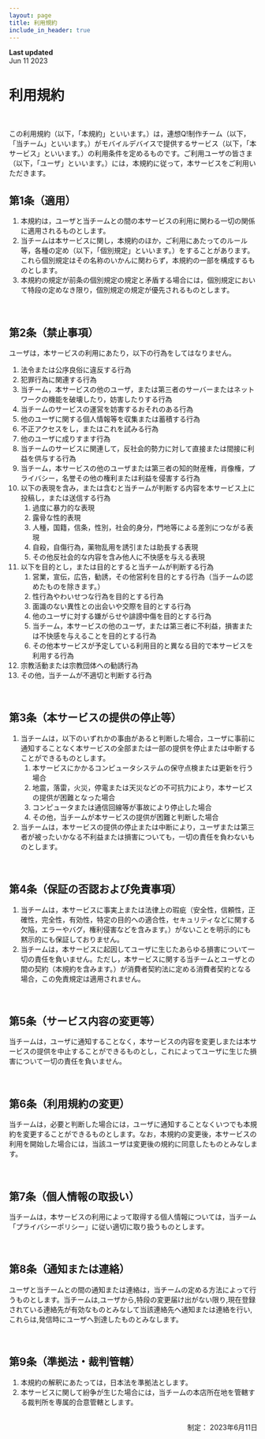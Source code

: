 ```yaml
---
layout: page
title: 利用規約
include_in_header: true
---
```


**Last updated**  
Jun 11 2023

# 利用規約

<br>

この利用規約（以下，「本規約」といいます。）は，連想Q!制作チーム（以下，「当チーム」といいます。）がモバイルデバイスで提供するサービス（以下，「本サービス」といいます。）の利用条件を定めるものです。ご利用ユーザの皆さま（以下，「ユーザ」といいます。）には，本規約に従って，本サービスをご利用いただきます。

## 第1条（適用）

1. 本規約は，ユーザと当チームとの間の本サービスの利用に関わる一切の関係に適用されるものとします。
2. 当チームは本サービスに関し，本規約のほか，ご利用にあたってのルール等，各種の定め（以下，「個別規定」といいます。）をすることがあります。これら個別規定はその名称のいかんに関わらず，本規約の一部を構成するものとします。
3. 本規約の規定が前条の個別規定の規定と矛盾する場合には，個別規定において特段の定めなき限り，個別規定の規定が優先されるものとします。

<br>

## 第2条（禁止事項）

ユーザは，本サービスの利用にあたり，以下の行為をしてはなりません。

1. 法令または公序良俗に違反する行為
1. 犯罪行為に関連する行為
1. 当チーム，本サービスの他のユーザ，または第三者のサーバーまたはネットワークの機能を破壊したり，妨害したりする行為
1. 当チームのサービスの運営を妨害するおそれのある行為
1. 他のユーザに関する個人情報等を収集または蓄積する行為
1. 不正アクセスをし，またはこれを試みる行為
1. 他のユーザに成りすます行為
1. 当チームのサービスに関連して，反社会的勢力に対して直接または間接に利益を供与する行為
1. 当チーム，本サービスの他のユーザまたは第三者の知的財産権，肖像権，プライバシー，名誉その他の権利または利益を侵害する行為
1. 以下の表現を含み，または含むと当チームが判断する内容を本サービス上に投稿し，または送信する行為
    1. 過度に暴力的な表現
    1. 露骨な性的表現
    1. 人種，国籍，信条，性別，社会的身分，門地等による差別につながる表現
    1. 自殺，自傷行為，薬物乱用を誘引または助長する表現
    1. その他反社会的な内容を含み他人に不快感を与える表現
1. 以下を目的とし，または目的とすると当チームが判断する行為
    1. 営業，宣伝，広告，勧誘，その他営利を目的とする行為（当チームの認めたものを除きます。）
    1. 性行為やわいせつな行為を目的とする行為
    1. 面識のない異性との出会いや交際を目的とする行為
    1. 他のユーザに対する嫌がらせや誹謗中傷を目的とする行為
    1. 当チーム，本サービスの他のユーザ，または第三者に不利益，損害または不快感を与えることを目的とする行為
    1. その他本サービスが予定している利用目的と異なる目的で本サービスを利用する行為
1. 宗教活動または宗教団体への勧誘行為
1. その他，当チームが不適切と判断する行為

<br>

## 第3条（本サービスの提供の停止等）

1. 当チームは，以下のいずれかの事由があると判断した場合，ユーザに事前に通知することなく本サービスの全部または一部の提供を停止または中断することができるものとします。
    1. 本サービスにかかるコンピュータシステムの保守点検または更新を行う場合
    1. 地震，落雷，火災，停電または天災などの不可抗力により，本サービスの提供が困難となった場合
    1. コンピュータまたは通信回線等が事故により停止した場合
    1. その他，当チームが本サービスの提供が困難と判断した場合
1. 当チームは，本サービスの提供の停止または中断により，ユーザまたは第三者が被ったいかなる不利益または損害についても，一切の責任を負わないものとします。

<br>

## 第4条（保証の否認および免責事項）

1. 当チームは，本サービスに事実上または法律上の瑕疵（安全性，信頼性，正確性，完全性，有効性，特定の目的への適合性，セキュリティなどに関する欠陥，エラーやバグ，権利侵害などを含みます。）がないことを明示的にも黙示的にも保証しておりません。
1. 当チームは，本サービスに起因してユーザに生じたあらゆる損害について一切の責任を負いません。ただし，本サービスに関する当チームとユーザとの間の契約（本規約を含みます。）が消費者契約法に定める消費者契約となる場合，この免責規定は適用されません。

<br>

## 第5条（サービス内容の変更等）

当チームは，ユーザに通知することなく，本サービスの内容を変更しまたは本サービスの提供を中止することができるものとし，これによってユーザに生じた損害について一切の責任を負いません。

<br>

## 第6条（利用規約の変更）

当チームは，必要と判断した場合には，ユーザに通知することなくいつでも本規約を変更することができるものとします。なお，本規約の変更後，本サービスの利用を開始した場合には，当該ユーザは変更後の規約に同意したものとみなします。


<br>

## 第7条（個人情報の取扱い）

当チームは，本サービスの利用によって取得する個人情報については，当チーム「プライバシーポリシー」に従い適切に取り扱うものとします。

<br>

## 第8条（通知または連絡）

ユーザと当チームとの間の通知または連絡は，当チームの定める方法によって行うものとします。当チームは,ユーザから,特段の変更届け出がない限り,現在登録されている連絡先が有効なものとみなして当該連絡先へ通知または連絡を行い,これらは,発信時にユーザへ到達したものとみなします。

<br>


## 第9条（準拠法・裁判管轄）

1. 本規約の解釈にあたっては，日本法を準拠法とします。
1. 本サービスに関して紛争が生じた場合には，当チームの本店所在地を管轄する裁判所を専属的合意管轄とします。


<br>

<div style="text-align: right"> 制定： 2023年6月11日 </div>
